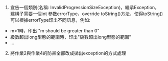 1. 宣告一個類別(名稱: InvalidProgressionSizeException)，繼承Exception，建構子需要一個int 參數errorType，override toString()方法，使得toString() 可以根據errorType印出不同訊息，例如:
* m<1時，印出 "m should be greater than 0"
* 級數超出long型態的範圍時，印出"級數超出long型態的範圍"
* ...
2. 將作業2與作業4的防呆全部改成拋出exception的方式處理
